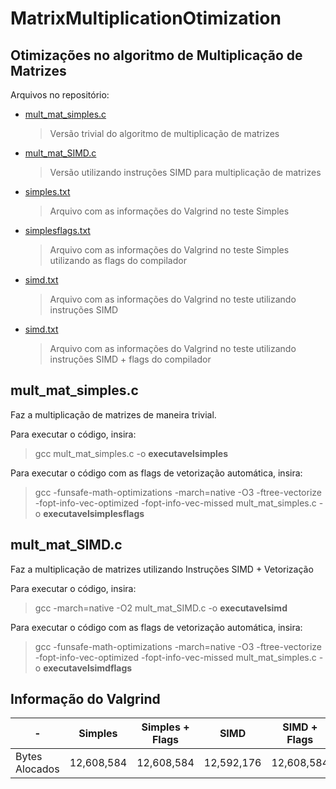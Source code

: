 # MatrixMultiplicationOtimization

## Otimizações no algoritmo de Multiplicação de Matrizes

Arquivos no repositório:
  * [mult_mat_simples.c](https://github.com/juan-burtet/MatrixMultiplicationOtimization/blob/master/mult_mat_simples.c)
    > Versão trivial do algoritmo de multiplicação de matrizes
  * [mult_mat_SIMD.c](https://github.com/juan-burtet/MatrixMultiplicationOtimization/blob/master/mult_mat_SIMD.c)
    > Versão utilizando instruções SIMD para multiplicação de matrizes
  * [simples.txt](https://github.com/juan-burtet/MatrixMultiplicationOtimization/blob/master/simples.txt)
    > Arquivo com as informações do Valgrind no teste Simples
  * [simplesflags.txt](https://github.com/juan-burtet/MatrixMultiplicationOtimization/blob/master/simplesflags.txt)
    > Arquivo com as informações do Valgrind no teste Simples utilizando as flags do compilador
  * [simd.txt](https://github.com/juan-burtet/MatrixMultiplicationOtimization/blob/master/sim.txt)
    > Arquivo com as informações do Valgrind no teste utilizando instruções SIMD
  * [simd.txt](https://github.com/juan-burtet/MatrixMultiplicationOtimization/blob/master/sim.txt)
    > Arquivo com as informações do Valgrind no teste utilizando instruções SIMD + flags do compilador

## mult_mat_simples.c

Faz a multiplicação de matrizes de maneira trivial.

Para executar o código, insira:
  > gcc mult_mat_simples.c -o __executavelsimples__

Para executar o código com as flags de vetorização automática, insira:
  > gcc -funsafe-math-optimizations -march=native -O3 -ftree-vectorize -fopt-info-vec-optimized -fopt-info-vec-missed mult_mat_simples.c -o __executavelsimplesflags__

## mult_mat_SIMD.c

Faz a multiplicação de matrizes utilizando Instruções SIMD + Vetorização

Para executar o código, insira:
  > gcc -march=native -O2 mult_mat_SIMD.c -o __executavelsimd__

Para executar o código com as flags de vetorização automática, insira:
  > gcc -funsafe-math-optimizations -march=native -O3 -ftree-vectorize -fopt-info-vec-optimized -fopt-info-vec-missed mult_mat_simples.c -o __executavelsimdflags__

## Informação do Valgrind

\- | Simples | Simples + Flags | SIMD | SIMD + Flags
-- | ------- | --------------- | ---- | ------------
Bytes Alocados | 12,608,584 | 12,608,584 | 12,592,176 | 12,608,584
